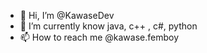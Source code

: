 - 👋 Hi, I’m @KawaseDev
- 🌱 I’m currently know java, c++ , c#, python
- 📫 How to reach me @kawase.femboy
